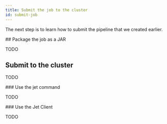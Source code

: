 ```yaml
---
title: Submit the job to the cluster
id: submit-job
---
```


The next step is to learn how to submit the pipeline that we created
earlier.

## Package the job as a JAR

TODO

## Submit to the cluster

TODO

### Use the jet command

TODO

### Use the Jet Client

TODO
